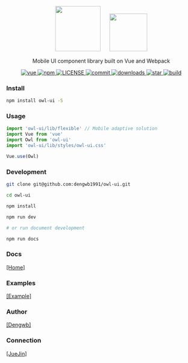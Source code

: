 <!-- owl-ui -->

<p align="center">
<img style="padding-right: 20px"src="https://www.dengwb.com/static/logo/owl.png" width="120px"/>
<img src="https://www.dengwb.com/static/logo/Dengwb.png" width="100px"/>
</p>
<!--<br/>-->

<p font-size="40px" align="center">Mobile UI component library built on Vue and Webpack</p>

<p align="center">
  <a href="https://github.com/vuejs/vue" rel="nofollow" target="_blank">
    <img src="https://img.shields.io/badge/vue-2.5.16-brightgreen.svg" alt="vue">
  </a>

  <a href="https://www.npmjs.com/package/owl-ui" rel="nofollow" target="_blank">
    <img src="https://img.shields.io/npm/v/owl-ui.svg?style=flat" alt="npm">
  </a>
    
  <a href="https://github.com/dengwb1991/owl-ui/blob/master/LICENSE" rel="nofollow" target="_blank">
    <img src="https://img.shields.io/npm/l/owl-ui.svg" alt="LICENSE">
  </a>

  <a href="https://github.com/dengwb1991/owl-ui/commits/master" rel="nofollow" target="_blank">
    <img src="https://img.shields.io/github/last-commit/dengwb1991/owl-ui.svg?style=flat-square" alt="commit">
  </a>

  <a href="https://www.npmjs.com/package/owl-ui" rel="nofollow" target="_blank">
    <img src="https://img.shields.io/npm/dt/owl-ui.svg" alt="downloads">
  </a>

  <a href="https://github.com/dengwb1991/owl-ui/stargazers" rel="nofollow" target="_blank">
    <img src="https://img.shields.io/github/stars/dengwb1991/owl-ui.svg?style=social&label=Stars" alt="star">
  </a>

  <a href="https://travis-ci.org/dengwb1991/owl-ui" rel="nofollow" target="_blank">
    <img src="https://api.travis-ci.org/dengwb1991/owl-ui.svg?branch=master" alt="build">
  </a>
</p>

### Install

```bash
npm install owl-ui -S
```

### Usage

```js
import 'owl-ui/lib/flexible' // Mobile adaptive solution
import Vue from 'vue'
import Owl from 'owl-ui'
import 'owl-ui/lib/styles/owl-ui.css'

Vue.use(Owl)
```

### Development

```bash
git clone git@github.com:dengwb1991/owl-ui.git

cd owl-ui

npm install

npm run dev

# or run document development

npm run docs
```

### Docs

[[Home]](http://owl-ui.dengwb.com)

### Examples

[[Example]](http://owl-ui.dengwb.com/examples)

### Author

[[Dengwb]](http://www.dengwb.com)

### Connection

[[JueJin]](https://juejin.im/post/5c6504d06fb9a049c6445a25)

